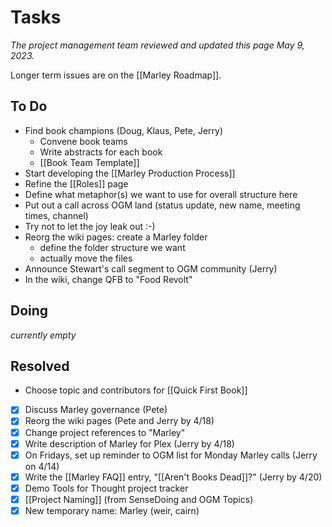 # Tasks

*The project management team reviewed and updated this page May 9, 2023.*

Longer term issues are on the [[Marley Roadmap]].

## To Do

- Find book champions (Doug, Klaus, Pete, Jerry) 
	- Convene book teams
	- Write abstracts for each book
	- [[Book Team Template]]
- Start developing the [[Marley Production Process]]
- Refine the [[Roles]] page 
- Define what metaphor(s) we want to use for overall structure here
- Put out a call across OGM land (status update, new name, meeting times, channel)
- Try not to let the joy leak out :-)
- Reorg the wiki pages: create a Marley folder
	- define the folder structure we want
	- actually move the files
- Announce Stewart's call segment to OGM community (Jerry)
- In the wiki, change QFB to "Food Revolt"

## Doing

_currently empty_

## Resolved

- Choose topic and contributors for [[Quick First Book]] 
- [x] Discuss Marley governance (Pete)
- [x] Reorg the wiki pages (Pete and Jerry by 4/18)
- [x] Change project references to "Marley"
- [x] Write description of Marley for Plex (Jerry by 4/18)
- [x] On Fridays, set up reminder to OGM list for Monday Marley calls (Jerry on 4/14)
- [x] Write the [[Marley FAQ]] entry, "[[Aren't Books Dead]]?" (Jerry by 4/20)
- [x] Demo Tools for Thought project tracker 
- [x] [[Project Naming]] (from SenseDoing and OGM Topics)
- [x] New temporary name: Marley (weir, cairn)
